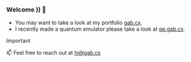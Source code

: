 ### Welcome )) 👋

- You may want to take a look at my portfolio [gab.cx](https://gab.cx).
- I recently made a quantum emulator please take a look at [qe.gab.cx](http://qe.gab.cx).

> [!IMPORTANT]
> 📫 Feel free to reach out at hi@gab.cx

<!--
**gabchx/gabchx** is a ✨ _special_ ✨ repository because its `README.md` (this file) appears on your GitHub profile.

Here are some ideas to get you started:

- 🔭 I’m currently working on ...
- 🌱 I’m currently learning ...
- 👯 I’m looking to collaborate on ...
- 🤔 I’m looking for help with ...
- 💬 Ask me about ...
- 📫 How to reach me: ...
- 😄 Pronouns: ...
- ⚡ Fun fact: ...
-->
